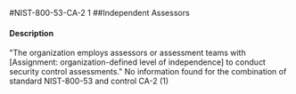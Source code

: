 #NIST-800-53-CA-2 1
##Independent Assessors
#### Description
"The organization employs assessors or assessment teams with [Assignment: organization-defined level of independence] to conduct security control assessments."
No information found for the combination of standard NIST-800-53 and control CA-2 (1)
